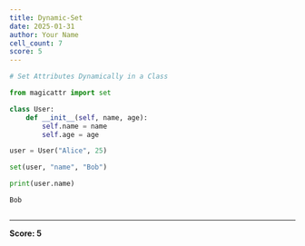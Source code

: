 ```yaml
---
title: Dynamic-Set
date: 2025-01-31
author: Your Name
cell_count: 7
score: 5
---
```


```python
# Set Attributes Dynamically in a Class
```


```python
from magicattr import set
```


```python
class User:
    def __init__(self, name, age):
        self.name = name
        self.age = age
```


```python
user = User("Alice", 25)
```


```python
set(user, "name", "Bob")
```


```python
print(user.name) 
```

    Bob



```python

```


---
**Score: 5**
